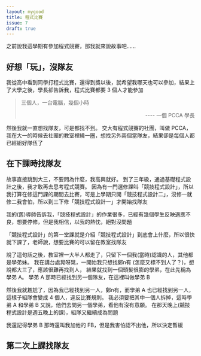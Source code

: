 ```yaml
---
layout: mygood
title: 程式比賽
issue: 7
draft: true
---
```


之前說我這學期有參加程式競賽，那我就來說故事吧......

## 好想「玩」，沒隊友

我從高中看到同學打程式比賽，還得到獎以後，就希望我哪天也可以參加，結果上了大學之後，學長卻告訴我，程式比賽都要 3 個人才能參加

> 三個人，一台電腦，幾個小時
> <div style="text-align:right;">---- 一個 PCCA 學長</div>

然後我就一直想找隊友，可是都找不到。
交大有程式競賽的社團，叫做 PCCA，我在大一的時候去社團的教室裡繞一圈，想找另外兩個當隊友，結果卻是每個人都已經組好隊伍了

## 在下課時找隊友

故事直接跳到大三，不要問為什麼，我高興就好。
到了三年級，通過基礎程式設計之後，我才敢再去思考程式競賽。
因為有一門選修課叫「競技程式設計」，所以我打算在修這門課的期間去比賽，可是上學期只開「競技程式設計二」，沒修一就修二我會怕，所以到三下修「競技程式設計一」才開始找隊友

我的(舊)導師告訴我，「競技程式設計」的作業很多，已經有幾個學生反映適應不良，想要停修，但是我相信，以我的熱忱，絕對沒問題

「競技程式設計」的第一堂課就是介紹「競技程式設計」到底會上什麼，所以很快就下課了，老師說，想要比賽的可以留在教室找隊友

說了這句話之後，教室裡一大半人都走了，只留下一個我(當時)認識的人，其他都是學弟妹。
我在講台處晃呀晃，一開始我只想找鄭n有 (怎麼又標不到人了？)，想說都大三了，應該很難再找到人，
結果就找到一個頭髮很膨的學弟，在此先稱為學弟 A。
學弟 A 那時已經找到另一個隊友，在這裡叫做學弟 B

然後我就尷尬了，因為我已經找到另一人，鄭n有，而學弟 A 也已經找到另一人，這樣子組隊會變成 4 個人，違反比賽規則。
我必須要把其中一個人拆掉，這時學弟 A 和學弟 B 又說，他們去問另一個學弟，看他有沒有意願。
在那天晚上(競技程式設計是週五晚上的課)，組隊又繼續成為問題

我還記得學弟 B 那時還叫我加他的 FB，但是我害怕認不出他，所以決定暫緩

## 第二次上課找隊友
